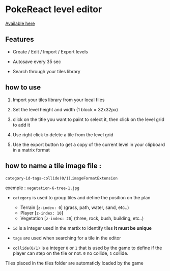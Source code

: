 # PokeReact level editor

[Available here](https://yadpe.github.io/pokeReact-level-editor/)

## Features

* Create / Edit / Import / Export levels 

* Autosave every 35 sec

* Search through your tiles library

## how to use 

1. Import your tiles library from your local files

2. Set the level height and width (1 block = 32x32px)

3. click on the title you want to paint to select it, then click on the level grid to add it 

4. Use right click to delete a tile from the level grid 

5. Use the export button to get a copy of the current level in your clipboard in a matrix format 


## how to name a tile image file :

`category`-`id`-`tags`-`collide(0/1)`.`imageFormatExtension`

exemple : `vegetation-6-tree-1.jpg`

* `category` is used to group tiles and define the position on the plan
    * Terrain [`z-index: 0`] (grass, path, water, sand, etc..)
    * Player [`z-index: 10`]
    * Vegetation [`z-index: 20`] (three, rock, bush, building, etc..)

* `id` is a integer used in the martix to identify tiles **It must be unique**

* `tags` are used when searching for a tile in the editor

* `collide(0/1)` is a integer `0` or `1` that is used by the game to define if the player can step on the tile or not. `0` no collide, `1` collide.

Tiles placed in the tiles folder are automaticly loaded by the game
